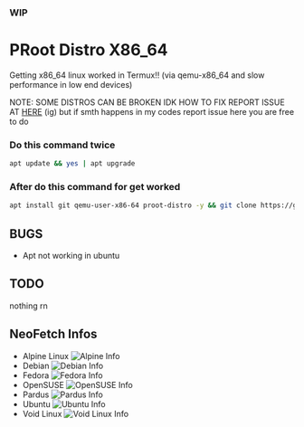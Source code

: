 ### WIP
# PRoot Distro X86_64
Getting x86_64 linux worked in Termux!! (via qemu-x86_64 and slow performance in low end devices)

NOTE: SOME DISTROS CAN BE BROKEN IDK HOW TO FIX REPORT ISSUE AT [HERE](https://github.com/termux/proot-distro/issues) (ig) but if smth happens in my codes report issue here you are free to do
### Do this command twice
```sh
apt update && yes | apt upgrade
```
### After do this command for get worked
```sh
apt install git qemu-user-x86-64 proot-distro -y && git clone https://github.com/mcagabe19/linux-x86_64-in-termux && cd linux-x86_64-in-termux && bash ./movedistros.sh
```
## BUGS
* Apt not working in ubuntu
## TODO
nothing rn
## NeoFetch Infos
* Alpine Linux
![Alpine Info](https://github.com/mcagabe19/linux-x86_64-in-termux/raw/main/screenshots/alpine.jpg)
* Debian
![Debian Info](https://github.com/mcagabe19/linux-x86_64-in-termux/raw/main/screenshots/debian.jpg)
* Fedora
![Fedora Info](https://github.com/mcagabe19/linux-x86_64-in-termux/raw/main/screenshots/fedora.jpg)
* OpenSUSE
![OpenSUSE Info](https://github.com/mcagabe19/linux-x86_64-in-termux/raw/main/screenshots/opensuse.jpg)
* Pardus
![Pardus Info](https://github.com/mcagabe19/linux-x86_64-in-termux/raw/main/screenshots/pardus.jpg)
* Ubuntu
![Ubuntu Info](https://github.com/mcagabe19/linux-x86_64-in-termux/raw/main/screenshots/ubuntu.jpg)
* Void Linux
![Void Linux Info](https://github.com/mcagabe19/linux-x86_64-in-termux/raw/main/screenshots/void.jpg)
